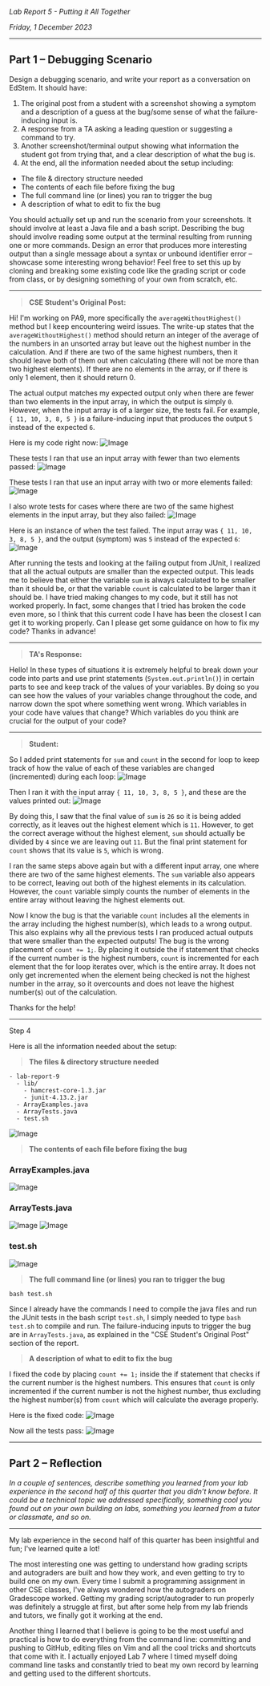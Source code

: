 *Lab Report 5 - Putting it All Together*

*Friday, 1 December 2023*

---

## Part 1 – Debugging Scenario

Design a debugging scenario, and write your report as a conversation on EdStem. It should have:

1. The original post from a student with a screenshot showing a symptom and a description of a guess at the bug/some sense of what the failure-inducing input is.
2. A response from a TA asking a leading question or suggesting a command to try.
3. Another screenshot/terminal output showing what information the student got from trying that, and a clear description of what the bug is.
4. At the end, all the information needed about the setup including:
- The file & directory structure needed
- The contents of each file before fixing the bug
- The full command line (or lines) you ran to trigger the bug
- A description of what to edit to fix the bug

You should actually set up and run the scenario from your screenshots. It should involve at least a Java file and a bash script. Describing the bug should involve reading some output at the terminal resulting from running one or more commands. Design an error that produces more interesting output than a single message about a syntax or unbound identifier error – showcase some interesting wrong behavior! Feel free to set this up by cloning and breaking some existing code like the grading script or code from class, or by designing something of your own from scratch, etc.

---

> **CSE Student's Original Post:**

Hi! I'm working on PA9, more specifically the ```averageWithoutHighest()``` method but I keep encountering weird issues.
The write-up states that the ```averageWithoutHighest()``` method should return an integer of the average of the numbers in an unsorted array but leave out the highest number in the calculation. And if there are two of the same highest numbers, then it should leave both of them out when calculating (there will not be more than two highest elements). If there are no elements in the array, or if there is only 1 element, then it should return 0.

The actual output matches my expected output only when there are fewer than two elements in the input array, in which the output is simply ```0```. However, when the input array is of a larger size, the tests fail. For example, ```{ 11, 10, 3, 8, 5 }``` is a failure-inducing input that produces the output ```5``` instead of the expected ```6```.

Here is my code right now:
![Image](lab9-1.png)

These tests I ran that use an input array with fewer than two elements passed:
![Image](lab9-2.png)

These tests I ran that use an input array with two or more elements failed:
![Image](lab9-3.png)

I also wrote tests for cases where there are two of the same highest elements in the input array, but they also failed:
![Image](lab9-4.png)

Here is an instance of when the test failed. The input array was ```{ 11, 10, 3, 8, 5 }```, and the output (symptom) was ```5``` instead of the expected ```6```:
![Image](symptom.png)

After running the tests and looking at the failing output from JUnit, I realized that all the actual outputs are smaller than the expected output. This leads me to believe that either the variable ```sum``` is always calculated to be smaller than it should be, or that the variable ```count``` is calculated to be larger than it should be. I have tried making changes to my code, but it still has not worked properly. In fact, some changes that I tried has broken the code even more, so I think that this current code I have has been the closest I can get it to working properly. Can I please get some guidance on how to fix my code? Thanks in advance!

---

> **TA's Response:**

Hello! In these types of situations it is extremely helpful to break down your code into parts and use print statements (```System.out.println()```) in certain parts to see and keep track of the values of your variables. By doing so you can see how the values of your variables change throughout the code, and narrow down the spot where something went wrong. Which variables in your code have values that change? Which variables do you think are crucial for the output of your code?

---

> **Student:**

So I added print statements for ```sum``` and ```count``` in the second for loop to keep track of how the value of each of these variables are changed (incremented) during each loop:
![Image](lab9-5.png)

Then I ran it with the input array ```{ 11, 10, 3, 8, 5 }```, and these are the values printed out:
![Image](lab9-6.png)

By doing this, I saw that the final value of ```sum``` is ```26``` so it is being added correctly, as it leaves out the highest element which is ```11```. However, to get the correct average without the highest element, ```sum``` should actually be divided by ```4``` since we are leaving out ```11```. But the final print statement for ```count``` shows that its value is ```5```, which is wrong.

I ran the same steps above again but with a different input array, one where there are two of the same highest elements. The ```sum``` variable also appears to be correct, leaving out both of the highest elements in its calculation. However, the ```count``` variable simply counts the number of elements in the entire array without leaving the highest elements out.

Now I know the bug is that the variable ```count``` includes all the elements in the array including the highest number(s), which leads to a wrong output. This also explains why all the previous tests I ran produced actual outputs that were smaller than the expected outputs! The bug is the wrong placement of ```count += 1;```. By placing it outside the if statement that checks if the current number is the highest numbers, ```count``` is incremented for each element that the for loop iterates over, which is the entire array. It does not only get incremented when the element being checked is not the highest number in the array, so it overcounts and does not leave the highest number(s) out of the calculation.

Thanks for the help!

---

Step 4

Here is all the information needed about the setup:

> **The files & directory structure needed**

```
- lab-report-9
  - lib/
    - hamcrest-core-1.3.jar
    - junit-4.13.2.jar
  - ArrayExamples.java
  - ArrayTests.java
  - test.sh
```

![Image](directory.png)

> **The contents of each file before fixing the bug**

### ArrayExamples.java
![Image](lab9-1.png)

### ArrayTests.java
![Image](arraytests1.png)
![Image](arraytests2.png)

### test.sh
![Image](testsh.png)

> **The full command line (or lines) you ran to trigger the bug**

```bash test.sh```

Since I already have the commands I need to compile the java files and run the JUnit tests in the bash script ```test.sh```, I simply needed to type ```bash test.sh``` to compile and run. The failure-inducing inputs to trigger the bug are in ```ArrayTests.java```, as explained in the "CSE Student's Original Post" section of the report.

> **A description of what to edit to fix the bug**

I fixed the code by placing ```count += 1;``` inside the if statement that checks if the current number is the highest numbers. This ensures that ```count``` is only incremented if the current number is not the highest number, thus excluding the highest number(s) from ```count``` which will calculate the average properly.

Here is the fixed code:
![Image](lab9-7.png)

Now all the tests pass:
![Image](lab9-8.png)

---

## Part 2 – Reflection

*In a couple of sentences, describe something you learned from your lab experience in the second half of this quarter that you didn’t know before. It could be a technical topic we addressed specifically, something cool you found out on your own building on labs, something you learned from a tutor or classmate, and so on.*

---

My lab experience in the second half of this quarter has been insightful and fun; I've learned quite a lot!

The most interesting one was getting to understand how grading scripts and autograders are built and how they work, and even getting to try to build one on my own. Every time I submit a programming assignment in other CSE classes, I've always wondered how the autograders on Gradescope worked. Getting my grading script/autograder to run properly was definitely a struggle at first, but after some help from my lab friends and tutors, we finally got it working at the end.

Another thing I learned that I believe is going to be the most useful and practical is how to do everything from the command line: committing and pushing to GitHub, editing files on Vim and all the cool tricks and shortcuts that come with it. I actually enjoyed Lab 7 where I timed myself doing command line tasks and constantly tried to beat my own record by learning and getting used to the different shortcuts.
